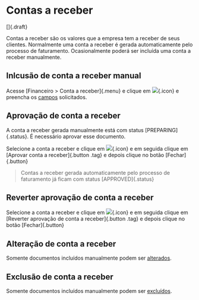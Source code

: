 # Contas a receber

[]{.draft}

Contas a receber são os valores que a empresa tem a receber de seus clientes. Normalmente uma conta a receber é gerada automaticamente pelo processo de faturamento. Ocasionalmente poderá ser incluída uma conta a receber manualmente.

## Inlcusão de conta a receber manual

Acesse [Financeiro > Conta a receber]{.menu} e clique em ![](https://static.zenerp.app.br/icons/action-create.svg){.icon} e preencha os [campos](receivable-edit) solicitados.


## Aprovação de conta a receber

A conta a receber gerada manualmente está com status [PREPARING]{.status}. É necessário aprovar esse documento.

Selecione a conta a receber e clique em ![](https://static.zenerp.app.br/icons/action-forward.svg){.icon} e em seguida clique em [Aprovar conta a receber]{.button .tag} e depois clique no botão [Fechar]{.button}

> Contas a receber gerada automaticamente pelo processo de faturamento já ficam com status [APPROVED]{.status}


## Reverter aprovação de conta a receber

Selecione a conta a receber e clique em ![](https://static.zenerp.app.br/icons/action-forward.svg){.icon} e em seguida clique em [Reverter aprovação de conta a receber]{.button .tag} e depois clique no botão [Fechar]{.button}


## Alteração de conta a receber

Somente documentos incluídos manualmente podem ser [alterados](payable-edit).


## Exclusão de conta a receber

Somente documentos incluídos manualmente podem ser [excluídos](payable-edit).